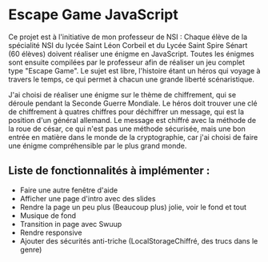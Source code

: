 # Escape Game JavaScript

Ce projet est à l'initiative de mon professeur de NSI : Chaque élève de la spécialité NSI du lycée Saint Léon Corbeil et du Lycée Saint Spire Sénart (60 élèves) doivent réaliser une énigme en JavaScript. Toutes les énigmes sont ensuite compilées par le professeur afin de réaliser un jeu complet type "Escape Game". Le sujet est libre, l'histoire étant un héros qui voyage à travers le temps, ce qui permet à chacun une grande liberté scénaristique. 

J'ai choisi de réaliser une énigme sur le thème de chiffrement, qui se déroule pendant la Seconde Guerre Mondiale. Le héros doit trouver une clé de chiffrement à quatres chiffres pour déchiffrer un message, qui est la position d'un général allemand. Le message est chiffré avec la méthode de la roue de césar, ce qui n'est pas une méthode sécurisée, mais une bon entrée en matière dans le monde de la cryptographie, car j'ai choisi de faire une énigme compréhensible par le plus grand monde.

## Liste de fonctionnalités à implémenter :

  - Faire une autre fenêtre d'aide
  - Afficher une page d'intro avec des slides
  - Rendre la page un peu plus (Beaucoup plus) jolie, voir le fond et tout
  - Musique de fond
  - Transition in page avec Swuup
  - Rendre responsive
  - Ajouter des sécurités anti-triche (LocalStorageChiffré, des trucs dans le genre)

